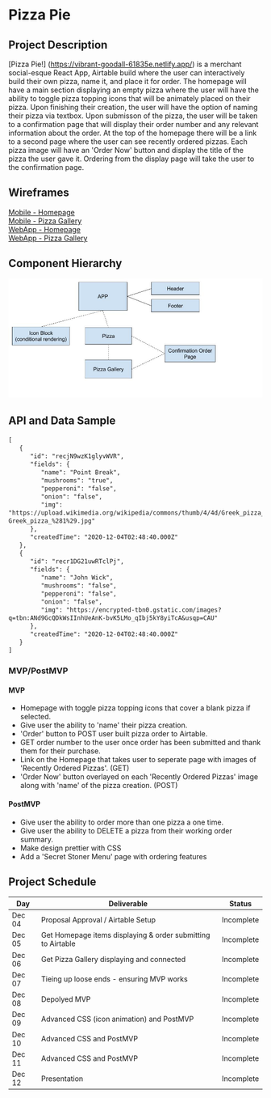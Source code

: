# Pizza Pie

## Project Description

[Pizza Pie!] (https://vibrant-goodall-61835e.netlify.app/) is a merchant social-esque React App, Airtable build where the user can interactively build their own pizza, name it, and place it for order. The homepage will have a main section displaying an empty pizza where the user will have the ability to toggle pizza topping icons that will be animately placed on their pizza. Upon finishing their creation, the user will have the option of naming their pizza via textbox. Upon submisson of the pizza, the user will be taken to a confirmation page that will display their order number and any relevant information about the order. At the top of the homepage there will be a link to a second page where the user can see recently ordered pizzas. Each pizza image will have an 'Order Now' button and display the title of the pizza the user gave it. Ordering from the display page will take the user to the confirmation page.

## Wireframes
[Mobile - Homepage](https://wireframe.cc/HwaLKd)  
[Mobile - Pizza Gallery](https://wireframe.cc/0Mc59r)  
[WebApp - Homepage](https://wireframe.cc/uEOWT8)  
[WebApp - Pizza Gallery](https://wireframe.cc/uiSwxC)  

## Component Hierarchy
![Component Hierarchy](/img/P2_Components.jpg)

## API and Data Sample
```
[
   {
      "id": "recjN9wzK1glyvWVR",
      "fields": {
         "name": "Point Break",
         "mushrooms": "true",
         "pepperoni": "false",
         "onion": "false",
         "img": "https://upload.wikimedia.org/wikipedia/commons/thumb/4/4d/Greek_pizza_%281%29.jpg/1200px-Greek_pizza_%281%29.jpg"
      },
      "createdTime": "2020-12-04T02:48:40.000Z"
   },
   {
      "id": "recr1DG21uwRTclPj",
      "fields": {
         "name": "John Wick",
         "mushrooms": "false",
         "pepperoni": "false",
         "onion": "false",
         "img": "https://encrypted-tbn0.gstatic.com/images?q=tbn:ANd9GcQDkWsIInhUeAnK-bvK5LMo_qIbj5kY8yiTcA&usqp=CAU"
      },
      "createdTime": "2020-12-04T02:48:40.000Z"
   }
]
```

### MVP/PostMVP

#### MVP
- Homepage with toggle pizza topping icons that cover a blank pizza if selected.
- Give user the ability to 'name' their pizza creation. 
- 'Order' button to POST user built pizza order to Airtable.
- GET order number to the user once order has been submitted and thank them for their purchase.
- Link on the Homepage that takes user to seperate page with images of 'Recently Ordered Pizzas'. (GET)
- 'Order Now' button overlayed on each 'Recently Ordered Pizzas' image along with 'name' of the pizza creation. (POST)

#### PostMVP
- Give user the ability to order more than one pizza a one time.
- Give user the ability to DELETE a pizza from their working order summary.
- Make design prettier with CSS
- Add a 'Secret Stoner Menu' page with ordering features

## Project Schedule
| Day      | Deliverable                                                  | Status   |
| -------- | -------------------------------------------------------------| -------- |
| Dec 04   | Proposal Approval / Airtable Setup                           | Incomplete |
| Dec 05   | Get Homepage items displaying & order submitting to Airtable | Incomplete |
| Dec 06   | Get Pizza Gallery displaying and connected                   | Incomplete |
| Dec 07   | Tieing up loose ends - ensuring MVP works                    | Incomplete |
| Dec 08   | Depolyed MVP                                                 | Incomplete |
| Dec 09   | Advanced CSS (icon animation) and PostMVP                    | Incomplete |
| Dec 10   | Advanced CSS and PostMVP                                     | Incomplete |
| Dec 11   | Advanced CSS and PostMVP                                     | Incomplete |
| Dec 12   | Presentation                                                 | Incomplete |


